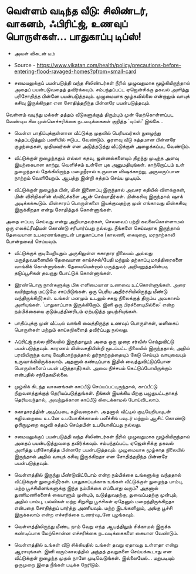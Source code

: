 # வெள்ளம் வடிந்த வீடு: சிலிண்டர், வாகனம், ஃபிரிட்ஜ், உணவுப் பொருள்கள்... பாதுகாப்பு டிப்ஸ்!

* அவள் விகடன் டீம்

* Source - <https://www.vikatan.com/health/policy/precautions-before-entering-flood-ravaged-homes?pfrom=small-card>

* சமையலுக்குப் பயன்படுத்தி வந்த சிலிண்டர்கள் நீரில் முழுவதுமாக மூழ்கியிருந்தால் அதைப் பயன்படுவதைத் தவிர்க்கவும். சம்பந்தப்பட்ட ஏஜென்சிக்கு தகவல் அளித்து பரிசோதித்த பின்னே பயன்படுத்தவும். முழுமையாக மூழ்கவில்லை என்றாலும் வாயுக் கசிவு இருக்கிறதா என சோதித்தறிந்த பின்னரே பயன்படுத்தவும்.

வெள்ளம் வடிந்து மக்கள் தத்தம் வீடுகளுக்குத் திரும்பும் முன் மேற்கொள்ளப்பட வேண்டிய சில முன்னெச்சரிக்கை நடவடிக்கைகள் குறித்த `டிப்ஸ்' இங்கே...

* வெள்ள பாதிப்புக்குள்ளான வீட்டுக்கு முதலில் பெரியவர்கள் நுழைந்து சுத்தப்படுத்தும் பணியில் ஈடுபட வேண்டும். ஓரளவு வீடு சுத்தமான பின்னரே குழந்தைகள், முதியவர்கள் என அடுத்தடுத்து வீட்டுக்குள் அழைக்கப்பட வேண்டும்.

* வீட்டுக்குள் நுழைந்ததும் எல்லா கதவு, ஜன்னல்களையும் திறந்து முடிந்த அளவு இயற்கையான காற்று, வெளிச்சம் உள்ளே புக அனுமதியுங்கள். காற்றோட்டம் உள் நுழைந்தால் தேங்கியிருந்த மழைநீரால் உருவான விஷக்காற்று, அருவருப்பான நாற்றம் வெளியேறும். ஆபத்து இன்றி சுத்தம் செய்ய முடியும்.

* வீட்டுக்குள் நுழைந்த பின், மின் இணைப்பு இருந்தால் அவசர கதியில் விளக்குகள், மின் விசிறிகளின் ஸ்விட்ச்களை ஆன் செய்யாதீர்கள். மின்கசிவு இருந்தால் ஷாக் அடிக்கக்கூடும். மின்சாரப் பொருள்களை இயக்குவதற்கு முன் எங்காவது மின்கசிவு இருக்கிறதா என்று சோதித்துக் கொள்ளுங்கள்.

அதை எப்படி செய்வது என்று அறியாதவர்கள், செலவைப் பற்றி கவலைகொள்ளாமல் ஒரு எலக்ட்ரீஷியன் கொண்டு சரிபார்ப்பது நல்லது. நீங்களே செய்வதாக இருந்தால் தேவையான உபகரணங்களுடன் பாதுகாப்பாக (காலணி, கையுறை, மரநாற்காலி போன்றவை) செய்யவும்.


* வீட்டுக்குக் குடியேறியதும் அருகிலுள்ள சுகாதார நிலையம் அல்லது மருத்துவமனையில் தேவையான காய்ச்சல்/பேதி மற்றும் தற்காப்பு மாத்திரைகளை வாங்கிக் கொள்ளுங்கள். தேவையென்றால் மருத்துவர் அறிவுறுத்தலின்படி தடுப்பூசிகள் தவறாது போட்டுக் கொள்ளுங்கள்.

* இரண்டொரு நாள்களுக்கு மிக எளிமையான உணவை உட்கொள்ளுங்கள். அரை வயிற்றுக்கு மட்டுமே சாப்பிடுங்கள். ஒரு பெரிய அதிர்ச்சியிலிருந்து மீண்டு வந்திருக்கிறீர்கள். உங்கள் மனமும் உடலும் சகஜ நிலைக்குத் திரும்ப அவகாசம் அளியுங்கள். `பாதுகாப்பாக இருக்கிறோம். இனி ஒரு பிரச்னையுமில்லை' என்ற நம்பிக்கையை குடும்பத்தினரிடம் ஏற்படுத்த முயற்சியுங்கள்.

* பாதிப்புக்கு முன் வீட்டில் வாங்கி வைத்திருந்த உணவுப் பொருள்கள், மளிகைப் பொருள்கள் மற்றும் காய்கறிகளைத் தவிர்ப்பது நல்லது.

* ஃப்ரிட்ஜ் நல்ல நிலையில் இருந்தாலும் அதை ஒரு முறை சர்வீஸ் செய்துவிட்டு பயன்படுத்தவும். காரணம் மின்வசதியின்றி மூடப்பட்ட நிலையில் இருந்ததால், அதில் பரவியிருந்த வாயு வேதிமாற்றத்தால் துர்நாற்றத்தையும் கேடு செய்யும் வாயுவையும் உருவாக்கியிருக்கலாம். அதனால் கண்டிப்பாக இதில் வைத்துவிட்டுப்போன பொருள்களைப் பயன் படுத்தாதீர்கள். அவை நிச்சயம் கெட்டுப்போயிருக்கும் என்பதில் சந்தேகமில்லை.

* முழ்கிக் கிடந்த வாகனங்கள் காப்பீடு செய்யப்பட்டிருந்தால், காப்பீட்டு நிறுவனத்துக்குத் தெரியப்படுத்துங்கள். நீங்கள் இயக்கிய பிறகு பழுதுபட்டதாகத் தெரியவந்தால், அவற்றுக்கான காப்பீடு கிடைக்காமல் போய்விடலாம்.

* சுகாதாரத்தின் அடிப்படை கழிவறைகள். அதனால் வீட்டில் குடியேறியவுடன் கழிவறையை உடனே உபயோகிக்காமல் பளீச்சிங் பவுடர் மற்றும் ஆசிட் கொண்டு ஓரிருமுறை கழுவி சுத்தம் செய்தபின் உபயோகிப்பது நல்லது.

* சமையலுக்குப் பயன்படுத்தி வந்த சிலிண்டர்கள் நீரில் முழுவதுமாக மூழ்கியிருந்தால் அதைப் பயன்படுத்துவதை தவிர்க்கவும். சம்பந்தப்பட்ட ஏஜென்சிக்கு தகவல் அளித்து பரிசோதித்த பின்னரே பயன்படுத்தவும். முழுமையாக மூழ்காத நிலையில் இருந்தால் அதில் வாயுக் கசிவு இருக்கிறதா என சோதித்தறிந்த பின்னரே பயன்படுத்தவும்.

* வெள்ளத்தில் இருந்து மீண்டுவிட்டோம் என்ற நம்பிக்கை உங்களுக்கு வந்ததால் வீட்டுக்குள் நுழைகிறீர்கள். பாதுகாப்புக்காக உங்கள் வீட்டுக்குள் நுழைந்த பாம்பு, மற்ற பூச்சியினங்களுக்கு இந்த நம்பிக்கை எப்போது வரும்? அதனால் துணிமணிகளைக் கையாளும் முன்பும், உடுத்துவதற்கு, துவைப்பதற்கு முன்பும், அதில் பாம்பு, பல்லிகள் மற்ற சிறுசிறு பூச்சிகள் ஏதேனும் மறைந்திருக்கிறதா என்பதை சோதித்துப் பார்த்து அணியவும். மற்ற இடங்களிலும், அங்கு பூச்சி இருக்கலாம் என்ற எச்சரிக்கை உணர்வுடனே புழங்கவும்.

* வெள்ளத்திலிருந்து மீண்ட நாம் வேறு எந்த ஆபத்திலும் சிக்காமல் இருக்க கண்டிப்பாக மேற்சொன்ன எச்சரிக்கை நடவடிக்கைகளை கையாள வேண்டும்.

* வெள்ளத்தில் உங்கள் வீடு சிக்கியதில் உங்கள் தவறு ஏதாவது உள்ளதா என்று ஆராயுங்கள். இனி வரும்காலத்தில் அந்தத் தவறுகளை செய்யக்கூடாது என வீட்டுக்குள் நுழைந்த முதல் நாளே முடிவெடுங்கள். இல்லையேல்... மறுபடியும் ஒருமுறை இதை நீங்கள் படிக்க நேரிடும்.

